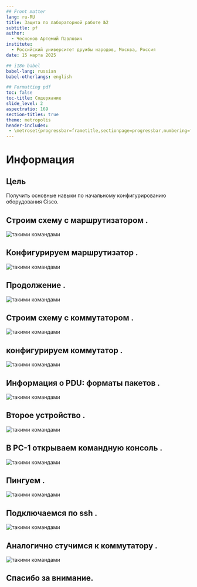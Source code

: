 ```yaml
---
## Front matter
lang: ru-RU
title: Защита по лабораторной работе №2
subtitle: pf
author:
  - Чесноков Артемий Павлович
institute:
  - Российский университет дружбы народов, Москва, Россия
date: 15 марта 2025

## i18n babel
babel-lang: russian
babel-otherlangs: english

## Formatting pdf
toc: false
toc-title: Содержание
slide_level: 2
aspectratio: 169
section-titles: true
theme: metropolis
header-includes:
 - \metroset{progressbar=frametitle,sectionpage=progressbar,numbering=fraction}
---
```


# Информация


## Цель

Получить основные навыки по начальному конфигурированию оборудования
Cisco.

## Строим схему с маршрутизатором .

![такими командами](image/1.png)

## Конфигурируем маршрутизатор  .

![такими командами](image/2.png)

## Продолжение  .

![такими командами](image/3.png)

## Строим схему с коммутатором .

![такими командами](image/4.png)

## конфигурируем коммутатор .

![такими командами](image/5.png)

## Информация о PDU: форматы пакетов .

![такими командами](image/6.png)

## Второе устройство  .

![такими командами](image/7.png)

## В PC-1 открываем командную консоль  .

![такими командами](image/8.png)

## Пингуем  .

![такими командами](image/9.png)

## Подключаемся по ssh   .

![такими командами](image/10.png)

## Аналогично стучимся к коммутатору .

![такими командами](image/11.png)




## Спасибо за внимание.
